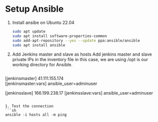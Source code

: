 
# Setup Ansible
1. Install ansibe on Ubuntu 22.04 
   ```sh 
   sudo apt update
   sudo apt install software-properties-common
   sudo add-apt-repository --yes --update ppa:ansible/ansible
   sudo apt install ansible
   ```

2. Add Jenkins master and slave as hosts 
Add jenkins master and slave private IPs in the inventory file 
in this case, we are using /opt is our working directory for Ansible. 
   ``` 
 [jenkinsmaster]
 41.111.155.174   
 [jenkinsmaster:vars]
 ansible_user=adminuser

 [jenkinsslave]
 166.199.238.17
 [jenkinsslave:vars]
 ansible_user=adminuser
   ```

1. Test the connection  
   ```sh
   ansible -i hosts all -m ping 
   ```
